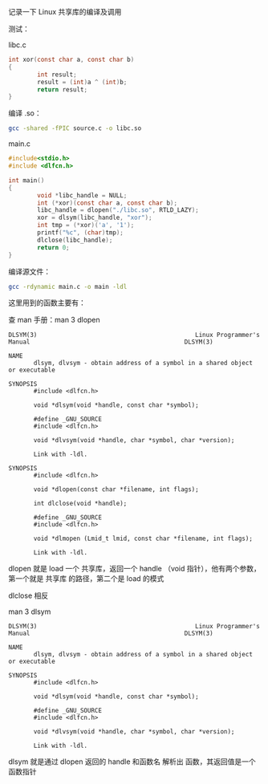记录一下 Linux 共享库的编译及调用



测试：

libc.c

```c
int xor(const char a, const char b)
{
        int result;
        result = (int)a ^ (int)b;
        return result;
}
```

编译 .so：

```bash
gcc -shared -fPIC source.c -o libc.so
```





main.c

```c
#include<stdio.h>
#include <dlfcn.h>

int main()
{
        void *libc_handle = NULL;
        int (*xor)(const char a, const char b);
        libc_handle = dlopen("./libc.so", RTLD_LAZY);
        xor = dlsym(libc_handle, "xor");
        int tmp = (*xor)('a', '1');
        printf("%c", (char)tmp);
        dlclose(libc_handle);
        return 0;
}
```

编译源文件：

```bash
gcc -rdynamic main.c -o main -ldl
```





这里用到的函数主要有：

查 man 手册：man 3 dlopen

```
DLSYM(3)                                            Linux Programmer's Manual                                           DLSYM(3)

NAME
       dlsym, dlvsym - obtain address of a symbol in a shared object or executable

SYNOPSIS
       #include <dlfcn.h>

       void *dlsym(void *handle, const char *symbol);

       #define _GNU_SOURCE
       #include <dlfcn.h>

       void *dlvsym(void *handle, char *symbol, char *version);

       Link with -ldl.

SYNOPSIS
       #include <dlfcn.h>

       void *dlopen(const char *filename, int flags);

       int dlclose(void *handle);

       #define _GNU_SOURCE
       #include <dlfcn.h>

       void *dlmopen (Lmid_t lmid, const char *filename, int flags);

       Link with -ldl.
```

dlopen 就是 load 一个 共享库，返回一个  handle （void 指针），他有两个参数，第一个就是 共享库 的路径，第二个是 load 的模式

dlclose 相反



man 3 dlsym

```
DLSYM(3)                                            Linux Programmer's Manual                                           DLSYM(3)

NAME
       dlsym, dlvsym - obtain address of a symbol in a shared object or executable

SYNOPSIS
       #include <dlfcn.h>

       void *dlsym(void *handle, const char *symbol);

       #define _GNU_SOURCE
       #include <dlfcn.h>

       void *dlvsym(void *handle, char *symbol, char *version);

       Link with -ldl.

```



dlsym 就是通过 dlopen 返回的 handle 和函数名 解析出 函数，其返回值是一个 函数指针